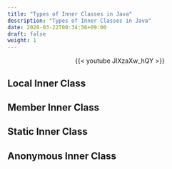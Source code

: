 ```yaml
---
title: "Types of Inner Classes in Java"
description: "Types of Inner Classes in Java"
date: 2020-03-22T00:34:56+09:00
draft: false
weight: 1
---
```



<div class="video-box" style="text-align: center;">
    {{< youtube JIXzaXw_hQY >}}
</div>

## Local Inner Class
<div class="medium-box">
    <script src="https://gist.github.com/DavidMarciel/f9e3d5940c318c873337db009d71e9cb.js"></script>
</div>


## Member Inner Class
<div class="medium-box">
    <script src="https://gist.github.com/DavidMarciel/deaba629427c712b99ee393afb898dec.js"></script>
</div>


## Static Inner Class
<div class="medium-box">
    <script src="https://gist.github.com/DavidMarciel/bc400e4fe32cb6acb5733ec40f997f50.js"></script>
</div>

## Anonymous Inner Class
<div class="medium-box">
    <script src="https://gist.github.com/DavidMarciel/bee756e8fb136e7fbd2188ace7c0c5da.js"></script>
</div>